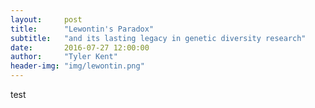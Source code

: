 ```yaml
---
layout:     post
title:      "Lewontin's Paradox"
subtitle:   "and its lasting legacy in genetic diversity research"
date:       2016-07-27 12:00:00
author:     "Tyler Kent"
header-img: "img/lewontin.png"
---
```


test
